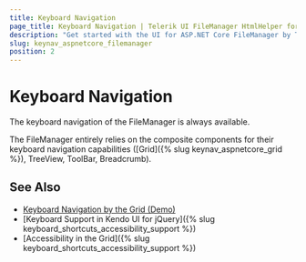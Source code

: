 ```yaml
---
title: Keyboard Navigation
page_title: Keyboard Navigation | Telerik UI FileManager HtmlHelper for ASP.NET Core
description: "Get started with the UI for ASP.NET Core FileManager by Telerik UI and learn about the accessibility support it provides through its keyboard navigation functionality."
slug: keynav_aspnetcore_filemanager
position: 2
---
```


# Keyboard Navigation

The keyboard navigation of the FileManager is always available.

The FileManager entirely relies on the composite components for their keyboard navigation capabilities ([Grid]({% slug keynav_aspnetcore_grid %}), TreeView, ToolBar, Breadcrumb).


## See Also

* [Keyboard Navigation by the Grid (Demo)](http://demos.telerik.com/kendo-ui/web/grid/navigation.html)
* [Keyboard Support in Kendo UI for jQuery]({% slug keyboard_shortcuts_accessibility_support %})
* [Accessibility in the Grid]({% slug keyboard_shortcuts_accessibility_support %})
